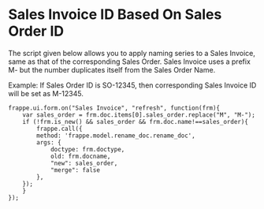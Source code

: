 
# Sales Invoice ID Based On Sales Order ID


The script given below allows you to apply naming series to a Sales Invoice, same as that of the corresponding Sales Order.
Sales Invoice uses a prefix M- but the number duplicates itself from the Sales Order Name.


Example: If Sales Order ID is SO-12345, then corresponding Sales Invoice ID will be set as M-12345.



```
frappe.ui.form.on("Sales Invoice", "refresh", function(frm){
    var sales_order = frm.doc.items[0].sales_order.replace("M", "M-");
    if (!frm.is_new() && sales_order && frm.doc.name!==sales_order){
        frappe.call({
        method: 'frappe.model.rename_doc.rename_doc',
        args: {
            doctype: frm.doctype,
            old: frm.docname,
            "new": sales_order,
            "merge": false
        },
    });
    }
});

```

